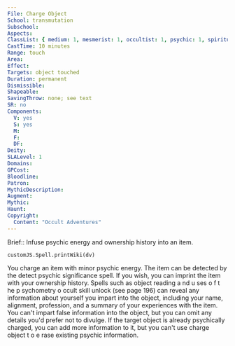 ```yaml
---
File: Charge Object
School: transmutation
Subschool: 
Aspects: 
ClassList: { medium: 1, mesmerist: 1, occultist: 1, psychic: 1, spiritualist: 1 }
CastTime: 10 minutes
Range: touch
Area: 
Effect: 
Targets: object touched
Duration: permanent
Dismissible: 
Shapeable: 
SavingThrow: none; see text
SR: no
Components:
  V: yes
  S: yes
  M: 
  F: 
  DF: 
Deity: 
SLALevel: 1
Domains: 
GPCost: 
Bloodline: 
Patron: 
MythicDescription: 
Augment: 
Mythic: 
Haunt: 
Copyright:
  Content: "Occult Adventures"
---
```

Brief:: Infuse psychic energy and ownership history into an item.

```dataviewjs
customJS.Spell.printWiki(dv)
```

You charge an item with minor psychic energy. The item can be detected by the detect psychic significance spell. If you wish, you can imprint the item with your ownership history. Spells such as object reading a nd u ses o f t he p sychometry o ccult skill unlock (see page 196) can reveal any information about yourself you impart into the object, including your name, alignment, profession, and a summary of your experiences with the item. You can't impart false information into the object, but you can omit any details you'd prefer not to divulge. If the target object is already psychically charged, you can add more information to it, but you can't use charge object t o e rase existing psychic information.

